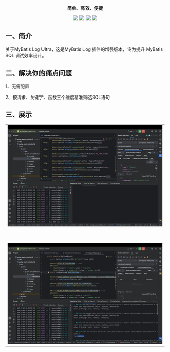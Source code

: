 <p style="text-align:center">
	<strong>简单、高效、便捷</strong>
</p>

<p style="text-align:center">
    <a>
        <img src="https://img.shields.io/badge/JDK1.8+-必选-green.svg" >
    </a>
    <a>
        <img src="https://img.shields.io/badge/IDEA-2022.0+-green.svg" >
    </a>
    <a>
        <img src="https://img.shields.io/badge/Mybatis-必选-green.svg" >
    </a>
    <a>
        <img src="https://img.shields.io/badge/Spring-非必选-green.svg" >
    </a>
</p>

## 一、简介

关于MyBatis Log Ultra，这是MyBatis Log 插件的增强版本，专为提升 MyBatis SQL 调试效率设计。

## 二、解决你的痛点问题

1、无需配置

2、按请求、关键字、函数三个维度精准筛选SQL语句

## 三、展示

<table>
    <tr>
        <td><img src="picture/mybatis_log_ultra_0.gif" alt=""></td>
    </tr>
    <tr>
        <td><img src="picture/mybatis_log_ultra_1.gif" alt=""></td>
    </tr>
    <tr>
        <td><img src="picture/mybatis_log_ultra_2.gif" alt=""></td>
    </tr>
    <tr>
        <td><img src="picture/mybatis_log_ultra_3.gif" alt=""></td>
    </tr>
</table>

